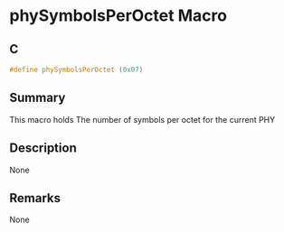 # phySymbolsPerOctet Macro

## C

```c
#define phySymbolsPerOctet (0x07)

```

## Summary

This macro holds The number of symbols per octet for the current PHY 

## Description

None
## Remarks

None 

